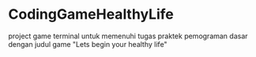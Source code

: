 # CodingGameHealthyLife
project game terminal untuk memenuhi tugas praktek pemograman dasar dengan judul game "Lets begin your healthy life"
